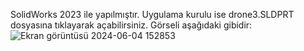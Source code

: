 SolidWorks 2023 ile yapılmıştır. Uygulama kurulu ise drone3.SLDPRT dosyasına tıklayarak açabilirsiniz. Görseli aşağıdaki gibidir:
![Ekran görüntüsü 2024-06-04 152853](https://github.com/zrana24/3D-DRONE/assets/126763047/4c35b40e-f773-4190-9056-0dcc520d3087)
